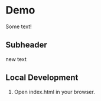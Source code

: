 # Demo 

Some text!

## Subheader

new text

## Local Development

1. Open index.html in your browser.